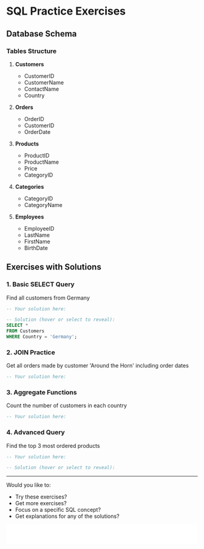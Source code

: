 # SQL Practice Exercises

## Database Schema
### Tables Structure
1. **Customers**
   - CustomerID
   - CustomerName
   - ContactName
   - Country

2. **Orders**
   - OrderID
   - CustomerID
   - OrderDate

3. **Products**
   - ProductID
   - ProductName
   - Price
   - CategoryID

4. **Categories**
   - CategoryID
   - CategoryName

5. **Employees**
   - EmployeeID
   - LastName
   - FirstName
   - BirthDate

## Exercises with Solutions

### 1. Basic SELECT Query
Find all customers from Germany
```sql
-- Your solution here:

-- Solution (hover or select to reveal):
SELECT * 
FROM Customers 
WHERE Country = 'Germany';
```

### 2. JOIN Practice
Get all orders made by customer 'Around the Horn' including order dates
```sql
-- Your solution here:

```

### 3. Aggregate Functions
Count the number of customers in each country
```sql
-- Your solution here:

```

### 4. Advanced Query
Find the top 3 most ordered products
```sql
-- Your solution here:

-- Solution (hover or select to reveal):

```

---

Would you like to:
- Try these exercises?
- Get more exercises?
- Focus on a specific SQL concept?
- Get explanations for any of the solutions?

<div style="color: white; background: white;">
Note: The solutions above use the following concepts:
- Basic SELECT with WHERE clause
- INNER JOIN between tables
- Aggregate functions (COUNT)
- GROUP BY and ORDER BY
- LIMIT clause
- Multiple table joins
</div>